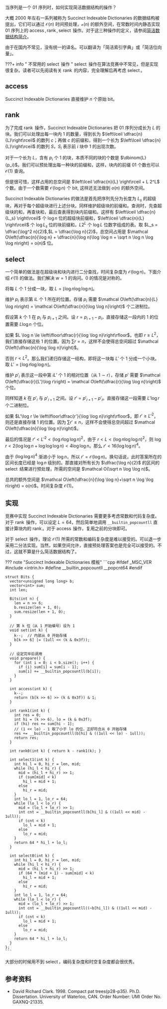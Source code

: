 当序列是一个 01 序列时，如何实现简洁数据结构的操作？

大概 2000 年左右一系列被称为 Succinct Indexable Dictionaries 的数据结构被提出，它们可以通过 $\mathcal O(n)$ 时间预处理，$\mathcal o(n)$ 的额外空间，在常数时间内静态实现 01 序列上的 $\operatorname{access},\operatorname{rank},\operatorname{select}$ 操作。对于这三种操作的定义，请参阅[简洁数据结构简介](./succinct-data-structure.md)。

由于在国内不常见，没有统一的译名。可以翻译为「简洁索引字典」或「简洁位向量」。

???+ info " 不常用的 $\operatorname{select}$ 操作 "
    $\operatorname{select}$ 操作在算法竞赛中不常见，但是实现很复杂。读者可以先阅读有关 $\operatorname{rank}$ 的内容，完全理解后再考虑 $\operatorname{select}$。

## $\operatorname{access}$

Succinct Indexable Dictionaries 直接维护 $n$ 个原始 bit。

## $\operatorname{rank}$

为了完成 $\operatorname{rank}$ 操作，Succinct Indexable Dictionaries 把 01 序列分成长为 $L$ 的块。我们可以处理出每一块内 1 的数量，得到长为 $\left\lceil \dfrac{n}{L}\right\rceil$ 的数列 $c$；再做 $c$ 的前缀和，得到一个长为 $\left\lceil \dfrac{n}{L}\right\rceil$ 的数列 $S$，$S_i$ 表示前 $i$ 块中 1 的出现次数。

对于一个长为 $L$，含有 $p_i$ 个 1 的块，本质不同的块的个数是 $\dbinom{L}{p_i}$。我们可以预处理出每一种块的前缀和，这样，块内的前缀 01 个数也可以 $\mathcal O(1)$ 查询。

但是很可惜，这样占用的总空间是 $\left\lceil \dfrac{n}{L} \right\rceil + L 2^L$ 个数。由于一个数需要 $\mathcal O(\log n)$ 个 bit, 这样还无法做到 $o(n)$ 的额外空间。

Succinct Indexable Dictionaries 的做法是首先把序列先分为长度为 $L_s$ 的超级块，再对于每个超级块进行上述分块。同样维护超级块的前缀和。查询时，先查超级块的和，再查块和，最后查表得到块内前缀和。这样有 $\left\lceil \dfrac{n}{L_s} \right\rceil$ 个 $\log n$ 位的超级块前缀和，$\left\lceil \dfrac{n}{L} \right\rceil$ 个 $\log L_s$ 位的块前缀和，$L 2^L$ 个 $\log L$ 位数字组成的表。取 $L_s = \dfrac{\log^2 n}{2}$,$L = \dfrac{\log n}{2}$，总空间占用是 $\mathcal O\left(\dfrac{n}{\log n} + \dfrac{n}{\log n}\log \log n +  \sqrt n \log n \log \log n\right) = o(n)$ 位。

## $\operatorname{select}$

一个简单的做法是在超级块和块内进行二分查找，时间复杂度为 $\mathcal O(\log n)$。下面介绍 $\mathcal O(1)$ 的做法。我们解决 $w=1$ 的询问。0 的情况是对称的。

将每 $L$ 个 1 分成一块，取 $L = \left\lfloor \log n\log\log n\right\rfloor$。

维护 $p_i$ 表示第 $iL$ 个 1 所在的位置。存储 $p_i$ 需要 $\mathcal O\left(\dfrac{n}{L} \log n\right) = \mathcal O\left(\dfrac{n}{\log \log n}\right)$ 个二进制位。

假设第 $k$ 个 1 在 $p_i$ 与 $p_{i+1}$ 之间。设 $r = p_{i+1} - p_i$，直接存储这一段内的 1 的位置需要 $L\log n$ 个位。

如果 $L \log n \le \left\lfloor\dfrac{r}{\log \log n}\right\rfloor$，也即 $r \ge L^2$，我们直接存储这些 1 的位置。因为 $\sum r = n$，这样不会使得总空间超过 $\mathcal O\left(\dfrac{n}{\log \log n}\right)$。

否则 $r < L^2$。那么我们递归存储这一结构，即将这一块每 $L'$ 个 1 分成一个小块。取 $L' = \left\lfloor\log r \log \log n\right\rfloor$。

维护 $p'_i$ 表示这一段中第 $iL'$ 个 1 的相对位置（从 $1 \sim r$），存储 $p'$ 需要 $\mathcal O\left(\dfrac{r}{L'}\log r\right) = \mathcal O\left(\dfrac{r}{\log \log n}\right)$ 个位。

同样知道 $k$ 在 $p'_i$ 与 $p'_{i+1}$ 之间。设 $r' = p'_{i+1} - p'_i$。直接存储这一段需要 $L'\log r$ 个二进制位。

如果 $L'\log r \le \left\lfloor\dfrac{r'}{\log \log n}\right\rfloor$，即 $r' \ge L'^2$，则还是直接存储 1 的位置。因为 $\sum r' \le n$，这样不会使得总空间超过 $\mathcal O\left(\dfrac{n}{\log \log n}\right)$。

最后的情况是 $r' < L'^2 < (\log r \log \log n)^2$，由于 $r < L < (\log n \log \log n)^2$，则 $\log r < 2(\log \log n + \log \log \log n) < 4 \log \log n$。那么 $r' < 16 (\log \log n)^4$。

由于 $(\log \log n)^4$ 渐进小于 $\log n$，所以 $r' = \mathcal O(\log n)$。换句话说，此时答案所在的区间长度已经是 $\log n$ 级别的。那直接对所有长为 $\dfrac{\log n}{2}$ 的区间的 $\operatorname{select}$ 结果进行预处理，所需的空间是 $\mathcal O(\sqrt n \log \log n)$。

总共的额外空间是 $\mathcal O\left(\dfrac{n}{\log \log n}+\sqrt n \log \log n\right) = o(n)$。时间复杂度 $\mathcal O(1)$。

## 实现

竞赛中实现 Succinct Indexable Dictionaries 需要更多考虑常数和代码复杂度。对于 $\operatorname{rank}$ 操作，可以设定 $L = 64$，然后简单地调用 `__builtin_popcountll` 直接计算块内的 $\operatorname{rank}$。对于 $\operatorname{access}$ 操作，复用之前的分块即可。

对于 $\operatorname{select}$ 操作，理论 $\mathcal O(1)$ 所需的常数和编码复杂度是难以接受的。可以退一步采用二分法实现。当然，如果空间允许，直接预处理答案也是完全可以接受的。不过，这就不算是什么简洁数据结构了。

??? note "Succinct Indexable Dictionaries 模板"
    ```cpp
    #ifdef _MSC_VER
    #include <intrin.h>
    #define __builtin_popcountll __popcnt64
    #endif
    
    struct Bits {
      vector<unsigned long long> b;
      vector<int> sum;
      int len;
    
      Bits(int n) {
        len = n >> 6;
        b.resize(len + 1, 0);
        sum.resize(len + 1, 0);
      }
    
      // 第 k 位（从 1 开始编号）设为 1
      void set(int k) {
        k--;  // 内部从 0 开始存储
        b[k >> 6] |= (1ull << (k & 0x3f));
      }
    
      // 设定完毕后调用
      void prepare() {
        for (int i = 0; i < b.size(); i++) {
          if (i) sum[i] = sum[i - 1];
          sum[i] += __builtin_popcountll(b[i]);
        }
      }
    
      int access(int k) {
        k--;
        return (b[k >> 6] >> (k & 0x3f)) & 1;
      }
    
      int rank1(int k) {
        int res = 0;
        int hi = (k >> 6), lo = (k & 0x3f);
        if (hi) res += sum[hi - 1];
        // (1 << lo) - 1 取了小于 lo 的位，正好符合从 0 开始存储
        res += __builtin_popcountll(b[hi] & ((1ull << lo) - 1ull));
        return res;
      }
    
      int rank0(int k) { return k - rank1(k); }
    
      int select1(int k) {
        int hi_l = 0, hi_r = len, mid;
        while (hi_l < hi_r) {
          mid = (hi_l + hi_r) >> 1;
          if (sum[mid] < k)
            hi_l = mid + 1;
          else
            hi_r = mid;
        }
        int lo_l = 1, lo_r = 64;
        while (lo_l < lo_r) {
          mid = (lo_l + lo_r) >> 1;
          int cnt = __builtin_popcountll(b[hi_l] & ((1ull << mid) - 1ull));
          if (cnt < k)
            lo_l = mid + 1;
          else
            lo_r = mid;
        }
        return 64 * hi_l + lo_l;
      }
    
      int select0(int k) {
        int hi_l = 0, hi_r = len, mid;
        while (hi_l < hi_r) {
          mid = (hi_l + hi_r) >> 1;
          if (64 * (mid + 1) - sum[mid] < k)
            hi_l = mid + 1;
          else
            hi_r = mid;
        }
        int lo_l = 1, lo_r = 64;
        while (lo_l < lo_r) {
          mid = (lo_l + lo_r) >> 1;
          int cnt = __builtin_popcountll((~b[hi_l]) & ((1ull << mid) - 1ull));
          if (cnt < k)
            lo_l = mid + 1;
          else
            lo_r = mid;
        }
        return 64 * hi_l + lo_l;
      }
    };
    ```

大部分的时候用不到 $\operatorname{select}$，编码复杂度和时空复杂度都会很优秀。

## 参考资料

-   David Richard Clark. 1998. Compact pat trees(p28-p35). Ph.D. Dissertation. University of Waterloo, CAN. Order Number: UMI Order No. GAXNQ-21335.